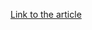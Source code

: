 [Link to the article](https://www.crowdstrike.com/en-us/blog/crowdstrike-unveils-falcon-identity-protection-innovations-fal-con-2024/)
